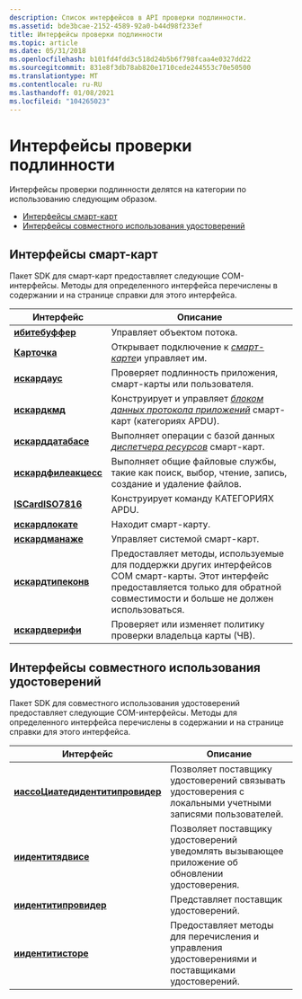 ```yaml
---
description: Список интерфейсов в API проверки подлинности.
ms.assetid: bde3bcae-2152-4589-92a0-b44d98f233ef
title: Интерфейсы проверки подлинности
ms.topic: article
ms.date: 05/31/2018
ms.openlocfilehash: b101fd4fdd3c518d24b5b6f798fcaa4e0327dd22
ms.sourcegitcommit: 831e8f3db78ab820e1710cede244553c70e50500
ms.translationtype: MT
ms.contentlocale: ru-RU
ms.lasthandoff: 01/08/2021
ms.locfileid: "104265023"
---
```

# <a name="authentication-interfaces"></a>Интерфейсы проверки подлинности

Интерфейсы проверки подлинности делятся на категории по использованию следующим образом.

-   [Интерфейсы смарт-карт](#smart-card-interfaces)
-   [Интерфейсы совместного использования удостоверений](#identity-sharing-interfaces)

## <a name="smart-card-interfaces"></a>Интерфейсы смарт-карт

Пакет SDK для смарт-карт предоставляет следующие COM-интерфейсы. Методы для определенного интерфейса перечислены в содержании и на странице справки для этого интерфейса.



| Интерфейс                                    | Описание                                                                                                                                                                              |
|----------------------------------------------|------------------------------------------------------------------------------------------------------------------------------------------------------------------------------------------|
| [**ибитебуффер**](ibytebuffer.md)           | Управляет объектом потока.                                                                                                                                                                 |
| [**Карточка**](iscard.md)                     | Открывает подключение к [*смарт-карте*](/windows/desktop/SecGloss/s-gly)и управляет им.                                                                    |
| [**искардаус**](iscardauth.md)             | Проверяет подлинность приложения, смарт-карты или пользователя.                                                                                                                                       |
| [**искардкмд**](iscardcmd.md)               | Конструирует и управляет [*блоком данных протокола приложений*](/windows/desktop/SecGloss/a-gly) смарт-карт (категориях APDU). |
| [**искарддатабасе**](iscarddatabase.md)     | Выполняет операции с базой данных [*диспетчера ресурсов*](/windows/desktop/SecGloss/r-gly) смарт-карт.                                              |
| [**искардфилеакцесс**](iscardfileaccess.md) | Выполняет общие файловые службы, такие как поиск, выбор, чтение, запись, создание и удаление файлов.                                                                               |
| [**ISCardISO7816**](iscardiso7816.md)       | Конструирует команду КАТЕГОРИЯХ APDU.                                                                                                                                                              |
| [**искардлокате**](iscardlocate.md)         | Находит смарт-карту.                                                                                                                                                                    |
| [**искардманаже**](iscardmanage.md)         | Управляет системой смарт-карт.                                                                                                                                                           |
| [**искардтипеконв**](iscardtypeconv.md)     | Предоставляет методы, используемые для поддержки других интерфейсов COM смарт-карты. Этот интерфейс предоставляется только для обратной совместимости и больше не должен использоваться.                               |
| [**искардверифи**](iscardverify.md)         | Проверяет или изменяет политику проверки владельца карты (ЧВ).                                                                                                                               |



 

## <a name="identity-sharing-interfaces"></a>Интерфейсы совместного использования удостоверений

Пакет SDK для совместного использования удостоверений предоставляет следующие COM-интерфейсы. Методы для определенного интерфейса перечислены в содержании и на странице справки для этого интерфейса.



| Интерфейс                                                          | Описание                                                                              |
|--------------------------------------------------------------------|------------------------------------------------------------------------------------------|
| [**иассоЦиатедидентитипровидер**](/windows/desktop/api/IdentityProvider/nn-identityprovider-iassociatedidentityprovider) | Позволяет поставщику удостоверений связывать удостоверения с локальными учетными записями пользователей.            |
| [**иидентитядвисе**](/windows/desktop/api/IdentityProvider/nn-identityprovider-iidentityadvise)                         | Позволяет поставщику удостоверений уведомлять вызывающее приложение об обновлении удостоверения. |
| [**иидентитипровидер**](/windows/desktop/api/Identityprovider/nn-identityprovider-iidentityprovider)                     | Представляет поставщик удостоверений.                                                         |
| [**иидентитисторе**](/windows/desktop/api/Identitystore/nn-identitystore-iidentitystore)                           | Предоставляет методы для перечисления и управления удостоверениями и поставщиками удостоверений.              |



 

 

 
